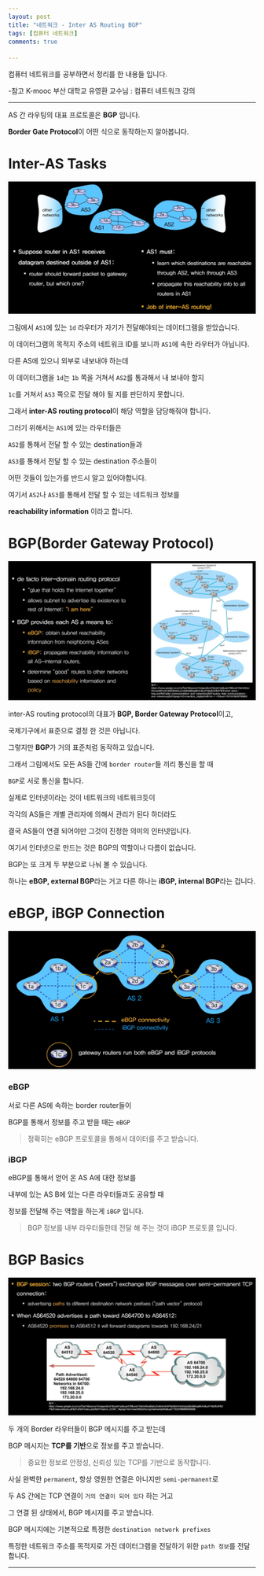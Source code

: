 ```yaml
---
layout: post
title: "네트워크 - Inter AS Routing BGP"
tags: [컴퓨터 네트워크]
comments: true

---
```


컴퓨터 네트워크를 공부하면서 정리를 한 내용들 입니다.

-참고 K-mooc 부산 대학교 유영환 교수님 : 컴퓨터 네트워크 강의

---

AS 간 라우팅의 대표 프로토콜은 <strong>BGP</strong> 입니다.

<strong>Border Gate Protocol</strong>이 어떤 식으로 동작하는지 알아봅니다.

# Inter-AS Tasks

<img src="https://raw.githubusercontent.com/junghyun100/junghyun100.github.io/master/images/1231/Inter-AS%20Tasks.PNG">

그림에서 `AS1`에 있는 `1d` 라우터가 자기가 전달해야되는 데이터그램을 받았습니다.

이 데이터그램의 목적지 주소의 네트워크 ID를 보니까 `AS1`에 속한 라우터가 아닙니다.

다른 AS에 있으니 외부로 내보내야 하는데

이 데이터그램을 `1d`는 `1b` 쪽을 거쳐서 `AS2`를 통과해서 내 보내야 할지

`1c`를 거쳐서 `AS3` 쪽으로 전달 해야 될 지를 판단하지 못합니다.

그래서 <strong>inter-AS routing protocol</strong>이 해당 역할을 담당해줘야 합니다.

그러기 위해서는 `AS1`에 있는 라우터들은 

`AS2`를 통해서 전달 할 수 있는 destination들과

`AS3`를 통해서 전달 할 수 있는 destination 주소들이 

어떤 것들이 있는가를 반드시 알고 있어야합니다.

여기서 `AS2`나 `AS3`를 통해서 전달 할 수 있는 네트워크 정보를 

<strong>reachability information</strong> 이라고 합니다.

# BGP(Border Gateway Protocol)

<img src="https://raw.githubusercontent.com/junghyun100/junghyun100.github.io/master/images/1231/BGP.PNG">

inter-AS routing protocol의 대표가 <strong>BGP, Border Gateway Protocol</strong>이고,

국제기구에서 표준으로 결정 한 것은 아닙니다.

그렇지만 <strong>BGP</strong>가 거의 표준처럼 동작하고 있습니다.

그래서 그림에서도 모든 AS들 간에 `border router`들 끼리 통신을 할 때

`BGP`로 서로 통신을 합니다.

실제로 인터넷이라는 것이 네트워크의 네트워크듯이 

각각의 AS들은 개별 관리자에 의해서 관리가 된다 하더라도 

결국 AS들이 연결 되어야만 그것이 진정한 의미의 인터넷입니다.

여기서 인터넷으로 만드는 것은 BGP의 역할이나 다름이 없습니다.

BGP는 또 크게 두 부분으로 나눠 볼 수 있습니다.

하나는 <strong>eBGP, external BGP</strong>라는 거고 다른 하나는 <strong>iBGP, internal BGP</strong>라는 겁니다.

# eBGP, iBGP Connection

<img src="https://raw.githubusercontent.com/junghyun100/junghyun100.github.io/master/images/1231/eBGP%20iBGP%20Connections.PNG">

### eBGP

서로 다른 AS에 속하는 border router들이 

BGP를 통해서 정보를 주고 받을 때는 `eBGP`

> 정확히는 eBGP 프로토콜을 통해서 데이터를 주고 받습니다.

### iBGP

eBGP를 통해서 얻어 온 AS A에 대한 정보를 

내부에 있는 AS B에 있는 다른 라우터들과도 공유할 때 

정보를 전달해 주는 역할을 하는게 `iBGP` 입니다.

> BGP 정보를 내부 라우터들한테 전달 해 주는 것이 iBGP 프로토콜 입니다.

# BGP Basics

<img src="https://raw.githubusercontent.com/junghyun100/junghyun100.github.io/master/images/1231/BGP%20Basics.PNG">

두 개의 Border 라우터들이 BGP 메시지를 주고 받는데 

BGP 메시지는 <strong>TCP를 기반</strong>으로 정보를 주고 받습니다.

> 중요한 정보로 안정성, 신뢰성 있는 TCP를 기반으로 동작합니다.

사실 완벽한 `permanent`, 항상 영원한 연결은 아니지만 `semi-permanent`로

두 AS 간에는 TCP 연결이 `거의 연결이 되어 있다` 하는 거고

그 연결 된 상태에서, BGP 메시지를 주고 받습니다.

BGP 메시지에는 기본적으로 특정한 `destination network prefixes`

특정한 네트워크 주소를 목적지로 가진 데이터그램을 전달하기 위한 `path 정보`를 전달합니다.

---
